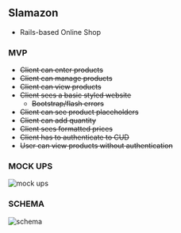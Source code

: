 ## Slamazon
- Rails-based Online Shop

### MVP
- ~~Client can enter products~~
- ~~Client can manage products~~
- ~~Client can view products~~
- ~~Client sees a basic styled website~~
  - ~~Bootstrap/flash errors~~
- ~~Client can see product placeholders~~
- ~~Client can add quantity~~
- ~~Client sees formatted prices~~
- ~~Client has to authenticate to CUD~~
- ~~User can view products without authentication~~

### MOCK UPS

![mock ups](http://i.imgur.com/jnFu4eLg.jpg)

### SCHEMA

![schema](http://i.imgur.com/dfAb3vx.png)


